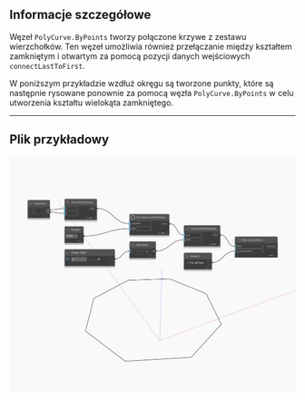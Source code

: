 ## Informacje szczegółowe
Węzeł `PolyCurve.ByPoints` tworzy połączone krzywe z zestawu wierzchołków. Ten węzeł umożliwia również przełączanie między kształtem zamkniętym i otwartym za pomocą pozycji danych wejściowych `connectLastToFirst`.

W poniższym przykładzie wzdłuż okręgu są tworzone punkty, które są następnie rysowane ponownie za pomocą węzła `PolyCurve.ByPoints` w celu utworzenia kształtu wielokąta zamkniętego.

___
## Plik przykładowy

![ByPoints](./Autodesk.DesignScript.Geometry.PolyCurve.ByPoints_img.jpg)

